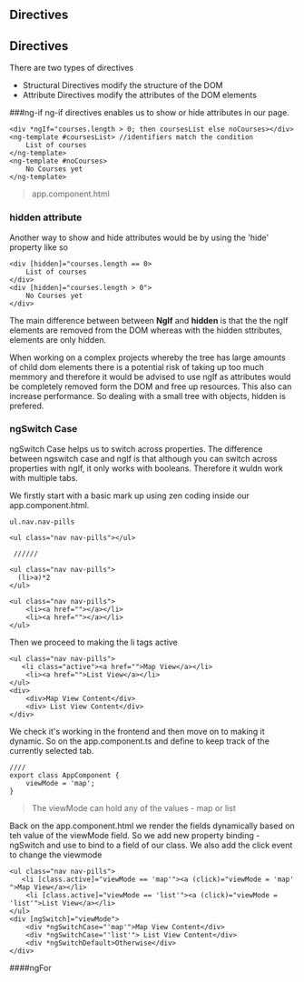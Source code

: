 ## Directives

## Directives

There are two types of directives 
- Structural Directives modify the structure of the DOM
- Attribute Directives modify the attributes of the DOM elements

###ng-if
ng-if directives enables us to show or hide attributes in our page.

~~~
<div *ngIf="courses.length > 0; then coursesList else noCourses></div>
<ng-template #coursesList> //identifiers match the condition
	List of courses
</ng-template>
<ng-template #noCourses>
	No Courses yet
</ng-template>
~~~
>app.component.html  

### hidden attribute

Another way to show and hide attributes would be by using the 'hide' property like so 

~~~
<div [hidden]="courses.length == 0>
	List of courses
</div>
<div [hidden]="courses.length > 0">
	No Courses yet
</div>
~~~

The main difference between between <strong>NgIf</strong> and <strong>hidden</strong> is that the the ngIf elements are removed from the DOM whereas with the hidden sttributes, elements are only hidden.

When working on a complex projects whereby the tree has large amounts of child dom elements there is a potential risk of taking up too much memmory and therefore it would be advised to use ngIf as attributes would be completely removed form the DOM and free up resources. This also can increase performance. So dealing with a small tree with objects, hidden is prefered.

### ngSwitch Case

ngSwitch Case helps us to switch across properties. The difference between ngswitch case and ngIf is that although you can switch across properties with ngIf, it only works with booleans. Therefore it wuldn work with multiple tabs.

We firstly start with a basic mark up using zen coding inside our app.component.html.

~~~
ul.nav.nav-pills

<ul class="nav nav-pills"></ul>
 
 //////
 
<ul class="nav nav-pills">
  (li>a)*2
</ul>

<ul class="nav nav-pills">
    <li><a href=""></a></li>
	<li><a href=""></a></li>
</ul>
~~~

Then we proceed to making the li tags active
~~~
<ul class="nav nav-pills">
   <li class="active"><a href="">Map View</a></li>
	<li><a href="">List View</a></li>
</ul>
<div>
	<div>Map View Content</div>
	<div> List View Content</div>
</div>
~~~

We check it's working in the frontend and then move on to making it dynamic.
So on the app.component.ts and define to keep track of the currently selected tab.

~~~
////
export class AppComponent {
	viewMode = 'map';
}
~~~

>The viewMode can hold any of the values - map or list

Back on the app.component.html we render the fields dynamically based on teh value of the viewMode field. So we add new property binding - ngSwitch and use to bind to a field of our class. We also add the click event to change the viewmode

~~~
<ul class="nav nav-pills">
   <li [class.active]="viewMode == 'map'"><a (click)="viewMode = 'map' ">Map View</a></li>
	<li [class.active]="viewMode == 'list'"><a (click)="viewMode = 'list'">List View</a></li>
</ul>
<div [ngSwitch]="viewMode">
	<div *ngSwitchCase="'map'">Map View Content</div>
	<div *ngSwitchCase="'list'"> List View Content</div>
	<div *ngSwitchDefault>Otherwise</div>
</div>
~~~

####ngFor